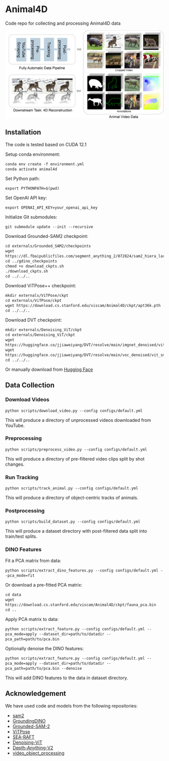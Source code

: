 # Animal4D
Code repo for collecting and processing Animal4D data

![](assets/teaser.jpg)


## Installation 

The code is tested based on CUDA 12.1

Setup conda environment:

```shell
conda env create -f environment.yml
conda activate animal4d
```

Set Python path:

```shell
export PYTHONPATH=$(pwd)
```

Set OpenAI API key:

```shell
export OPENAI_API_KEY=your_openai_api_key
```

Initialize Git submodules:

```shell
git submodule update --init --recursive
```

Download Grounded-SAM2 checkpoint:

```shell
cd externals/Grounded_SAM2/checkpoints
wget https://dl.fbaipublicfiles.com/segment_anything_2/072824/sam2_hiera_large.pt
cd ../gdino_checkpoints
chmod +x download_ckpts.sh
./download_ckpts.sh
cd ../../..
```

Download ViTPose++ checkpoint:

```shell
mkdir externals/ViTPose/ckpt
cd externals/ViTPose/ckpt
wget https://download.cs.stanford.edu/viscam/Animal4D/ckpt/apt36k.pth
cd ../../..
```

Download DVT checkpoint:

```shell
mkdir externals/Denoising_ViT/ckpt
cd externals/Denoising_ViT/ckpt
wget https://huggingface.co/jjiaweiyang/DVT/resolve/main/imgnet_denoised/vit_base_patch14_dinov2.lvd142m.pth
wget https://huggingface.co/jjiaweiyang/DVT/resolve/main/voc_denoised/vit_small_patch14_dinov2.lvd142m.pth
cd ../../..
```

Or manually download from [Hugging Face](https://huggingface.co/jjiaweiyang/DVT)

## Data Collection

### Download Videos

```shell
python scripts/download_video.py --config configs/default.yml
```

This will produce a directory of unprocessed videos downloaded from YouTube.

### Preprocessing

```shell
python scripts/preprocess_video.py --config configs/default.yml
```

This will produce a directory of pre-filtered video clips split by shot changes.

### Run Tracking

```shell
python scripts/track_animal.py --config configs/default.yml
```

This will produce a directory of object-centric tracks of animals.

### Postprocessing

```shell
python scripts/build_dataset.py --config configs/default.yml
```
This will produce a dataset directory with post-filtered data split into train/test splits.

### DINO Features

Fit a PCA matrix from data:

```shell
python scripts/extract_dino_features.py --config configs/default.yml --pca_mode=fit
```

Or download a pre-fitted PCA matrix:

```shell
cd data
wget https://download.cs.stanford.edu/viscam/Animal4D/ckpt/fauna_pca.bin
cd ..
```

Apply PCA matrix to data:

```shell
python scripts/extract_feature.py --config configs/default.yml --pca_mode=apply --dataset_dir=path/to/datadir --pca_path=path/to/pca.bin
```

Optionally denoise the DINO features:

```shell
python scripts/extract_feature.py --config configs/default.yml --pca_mode=apply --dataset_dir=path/to/datadir --pca_path=path/to/pca.bin --denoise
```

This will add DINO features to the data in dataset directory.


## Acknowledgement

We have used code and models from the following repositories:

- [sam2](https://github.com/facebookresearch/sam2)
- [GroundingDINO](https://github.com/IDEA-Research/GroundingDINO)
- [Grounded-SAM-2](https://github.com/IDEA-Research/Grounded-SAM-2)
- [ViTPose](https://github.com/ViTAE-Transformer/ViTPose)
- [SEA-RAFT](https://github.com/princeton-vl/SEA-RAFT)
- [Denoising-ViT](https://github.com/Jiawei-Yang/Denoising-ViT)
- [Depth-Anything-V2](https://github.com/DepthAnything/Depth-Anything-V2)
- [video_object_processing](https://github.com/HusamJubran/video_object_processing)